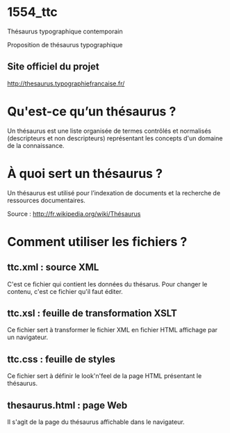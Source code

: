 1554_ttc
========

Thésaurus typographique contemporain

Proposition de thésaurus typographique

## Site officiel du projet

http://thesaurus.typographiefrancaise.fr/

# Qu'est-ce qu’un thésaurus ?

Un thésaurus est une liste organisée de termes contrôlés et normalisés 
(descripteurs et non descripteurs) représentant les concepts 
d'un domaine de la connaissance.

# À quoi sert un thésaurus ?

Un thésaurus est utilisé pour l’indexation de documents et la
recherche de ressources documentaires.

Source : http://fr.wikipedia.org/wiki/Thésaurus

# Comment utiliser les fichiers ?

## ttc.xml : source XML
C'est ce fichier qui contient les données du thésarus. Pour changer le contenu, c'est ce fichier qu'il faut éditer.

## ttc.xsl : feuille de transformation XSLT
Ce fichier sert à transformer le fichier XML en fichier HTML affichage par un navigateur.

## ttc.css : feuille de styles
Ce fichier sert à définir le look'n'feel de la page HTML présentant le thésaurus.

## thesaurus.html : page Web
Il s'agit de la page du thésaurus affichable dans le navigateur.
